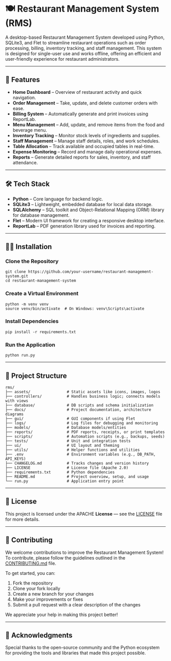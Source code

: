 # 🍽️ Restaurant Management System (RMS)

A desktop-based Restaurant Management System developed using Python, SQLite3, and Flet to streamline restaurant operations such as order processing, billing, inventory tracking, and staff management. This system is designed for single-user use and works offline, offering an efficient and user-friendly experience for restaurant administrators.

---



## 🚀 Features

* **Home Dashboard** – Overview of restaurant activity and quick navigation.
* **Order Management** – Take, update, and delete customer orders with ease.
* **Billing System** – Automatically generate and print invoices using ReportLab.
* **Menu Management** – Add, update, and remove items from the food and beverage menu.
* **Inventory Tracking** – Monitor stock levels of ingredients and supplies.
* **Staff Management** – Manage staff details, roles, and work schedules.
* **Table Allocation** – Track available and occupied tables in real-time.
* **Expense Monitoring** – Record and manage daily operational expenses.
* **Reports** – Generate detailed reports for sales, inventory, and staff attendance.



---

## 🛠️ Tech Stack

* **Python** – Core language for backend logic.
* **SQLite3** – Lightweight, embedded database for local data storage.
* **SQLAlchemy** – SQL toolkit and Object-Relational Mapping (ORM) library for database management.
* **Flet** – Modern UI framework for creating a responsive desktop interface.
* **ReportLab** – PDF generation library used for invoices and reporting.

---



## 🧑‍💻 Installation

### Clone the Repository

```
git clone https://github.com/your-username/restaurant-management-system.git
cd restaurant-management-system
```

### Create a Virtual Environment

```
python -m venv venv
source venv/bin/activate  # On Windows: venv\Scripts\activate
```

### **Install Dependencies**

```
pip install -r requirements.txt
```

### Run the Application

```
python run.py
```


---

## 📂 Project Structure

```
rms/
├── assets/                # Static assets like icons, images, logos
├── controllers/           # Handles business logic; connects models with views
├── database/              # DB scripts and schema initialization
├── docs/                  # Project documentation, architecture diagrams
├── gui/                   # GUI components if using Flet
├── logs/                  # Log files for debugging and monitoring
├── models/                # Database models/entities
├── reports/               # PDF reports, receipts, or print templates
├── scripts/               # Automation scripts (e.g., backups, seeds)
├── tests/                 # Unit and integration tests
├── ui/                    # UI layout and theming
├── utils/                 # Helper functions and utilities
├── .env                   # Environment variables (e.g., DB_PATH, API_KEYS)
├── CHANGELOG.md           # Tracks changes and version history
├── LICENSE                # License file (Apache 2.0)
├── requirements.txt       # Python dependencies
├── README.md              # Project overview, setup, and usage
└── run.py                 # Application entry point
```

---

## 📄 License

This project is licensed under the APACHE **License** — see the [LICENSE](LICENSE "Apache License") file for more details.

---



## 🤝 Contributing

We welcome contributions to improve the Restaurant Management System! To contribute, please follow the guidelines outlined in the [CONTRIBUTING.md](CONTRIBUTING.md "Contributing file") file.

To get started, you can:

1. Fork the repository
2. Clone your fork locally
3. Create a new branch for your changes
4. Make your improvements or fixes
5. Submit a pull request with a clear description of the changes

We appreciate your help in making this project better!

---



## 🙌 Acknowledgments

Special thanks to the open-source community and the Python ecosystem for providing the tools and libraries that made this project possible.
